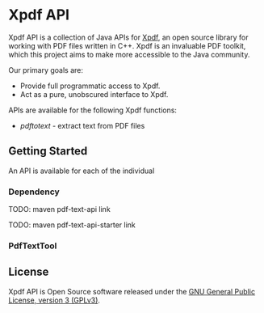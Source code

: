 # Xpdf API

Xpdf API is a collection of Java APIs for [Xpdf](https://www.xpdfreader.com/about.html), an open source library for working with PDF files written in C++.
Xpdf is an invaluable PDF toolkit, which this project aims to make more accessible to the Java community.

Our primary goals are:
* Provide full programmatic access to Xpdf.
* Act as a pure, unobscured interface to Xpdf.

APIs are available for the following Xpdf functions:
* _pdftotext_ - extract text from PDF files

## Getting Started

An API is available for each of the individual 
### Dependency

TODO: maven pdf-text-api link

TODO: maven pdf-text-api-starter link

### PdfTextTool

## License

Xpdf API is Open Source software released under the [GNU General Public License, version 3 (GPLv3)](https://www.gnu.org/licenses/gpl-3.0.html).